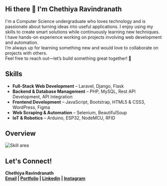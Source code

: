 ## Hi there 👋 I'm Chethiya Ravindranath
I'm a Computer Science undergraduate who loves technology and is passionate about turning ideas into useful applications. I enjoy using my skills to create smart solutions while continuously learning new techniques. I have hands-on experience working on projects involving web development and automation.
<br>I’m always up for learning something new and would love to collaborate on projects with others.
<br>Feel free to reach out—let’s build something great together! 💫

## Skills  
- **Full-Stack Web Development** – Laravel, Django, Flask
- **Backend & Database Management** – PHP, MySQL, Rest API Development, API Integration
- **Frontend Development** – JavaScript, Bootstrap, HTML5 & CSS3, WordPress, Figma
- **Web Scraping & Automation** – Selenium, BeautifulSoup
- **IoT & Robotics** – Arduino, ESP32, NodeMCU, RFID

## Overview  
![Skill area](https://github-readme-stats.vercel.app/api/top-langs/?username=ch3thiya&layout=compact&theme=radical)  

## Let's Connect!  
<b>Chethiya Ravindranath<b>
<br>
<a href="ac.ravindranathbc@gmail.com">Email</a> | <a href="https://chethiya.vercel.app/">Portfolio</a> | <a href="https://www.linkedin.com/in/chethiya-ravindranath-64a1b5329/">Linkedin</a> | <a href="https://www.instagram.com/ch3thiya">Instagram</a>
</p> 
